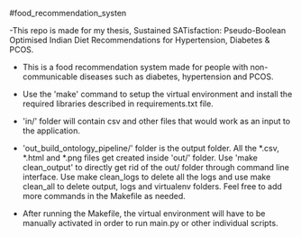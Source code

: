 #food_recommendation_systen

-This repo is made for my thesis, Sustained SATisfaction: Pseudo-Boolean Optimised Indian Diet Recommendations for Hypertension, Diabetes & PCOS. 

- This is a food recommendation system made for people with non-communicable diseases such as diabetes, hypertension and PCOS. 

- Use the 'make' command to setup the virtual environment and install the required libraries described in requirements.txt file.

- 'in/' folder will contain csv and other files that would work as an input to the application. 

- 'out_build_ontology_pipeline/' folder is the output folder. All the *.csv, *.html and *.png files get created inside 'out/' folder. Use 'make clean_output' to directly get rid of the out/ folder through command line interface. Use make clean_logs to delete all the logs and use make clean_all to delete output, logs and virtualenv folders. Feel free to add more commands in the Makefile as needed.

- After running the Makefile, the virtual environment will have to be manually activated in order to run main.py or other individual scripts.
